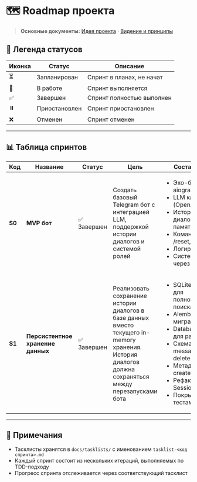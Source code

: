 # 🗺️ Roadmap проекта

> **Основные документы:** [Идея проекта](idea.md) · [Видение и принципы](vision.md)

## 📝 Легенда статусов

| Иконка | Статус | Описание |
|--------|--------|----------|
| ⏳ | Запланирован | Спринт в планах, не начат |
| 🔄 | В работе | Спринт выполняется |
| ✅ | Завершен | Спринт полностью выполнен |
| ⏸️ | Приостановлен | Спринт приостановлен |
| ❌ | Отменен | Спринт отменен |

---

## 📊 Таблица спринтов

| Код | Название | Статус | Цель | Состав работ | Тасклисты |
|-----|----------|--------|------|--------------|-----------|
| **S0** | **MVP бот** | ✅ Завершен | Создать базовый Telegram бот с интеграцией LLM, поддержкой истории диалогов и системой ролей | <ul><li>Эхо-бот на aiogram</li><li>LLM клиент (OpenAI API)</li><li>История диалогов в памяти</li><li>Команды: /start, /reset, /role</li><li>Логирование</li><li>Система ролей через файл</li></ul> | [tasklist-0](tasklists/tasklist-0.md) |
| **S1** | **Персистентное хранение данных** | ✅ Завершен | Реализовать сохранение истории диалогов в базе данных вместо текущего in-memory хранения. История диалогов должна сохраняться между перезапусками бота | <ul><li>SQLite + FTS5 для полнотекстового поиска</li><li>Alembic для миграций</li><li>DatabaseManager для работы с БД</li><li>Схема: users, messages с soft delete</li><li>Метаданные: created_at, length</li><li>Рефакторинг SessionManager</li><li>Покрытие тестами 97%</li></ul> | [plan](../.cursor/plans/s1-database-persistence-12085af5.plan.md) |

---

## 📌 Примечания

- Тасклисты хранятся в `docs/tasklists/` с именованием `tasklist-<код спринта>.md`
- Каждый спринт состоит из нескольких итераций, выполняемых по TDD-подходу
- Прогресс спринта отслеживается через соответствующий тасклист


